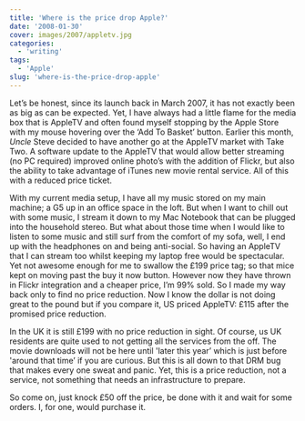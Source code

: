 ```yaml
---
title: 'Where is the price drop Apple?'
date: '2008-01-30'
cover: images/2007/appletv.jpg
categories:
  - 'writing'
tags:
  - 'Apple'
slug: 'where-is-the-price-drop-apple'
---
```


Let’s be honest, since its launch back in March 2007, it has not exactly been as big as can be expected.
Yet, I have always had a little flame for the media box that is AppleTV and often found myself stopping by the Apple Store with my mouse hovering over the ‘Add To Basket’ button. Earlier this month, _Uncle_ Steve decided to have another go at the AppleTV market with Take Two.
A software update to the AppleTV that would allow better streaming (no PC required) improved online photo’s with the addition of Flickr, but also the ability to take advantage of iTunes new movie rental service. All of this with a reduced price ticket.

With my current media setup, I have all my music stored on my main machine; a G5 up in an office space in the loft. But when I want to chill out with some music, I stream it down to my Mac Notebook that can be plugged into the household stereo. But what about those time when I would like to listen to some music and still surf from the comfort of my sofa, well, I end up with the headphones on and being anti-social. So having an AppleTV that I can stream too whilst keeping my laptop free would be spectacular. Yet not awesome enough for me to swallow the £199 price tag; so that mice kept on moving past the buy it now button. However now they have thrown in Flickr integration and a cheaper price, I’m 99% sold.
So I made my way back only to find no price reduction. Now I know the dollar is not doing great to the pound but if you compare it, US priced AppleTV: £115 after the promised price reduction.

In the UK it is still £199 with no price reduction in sight. Of course, us UK residents are quite used to not getting all the services from the off. The movie downloads will not be here until 'later this year’ which is just before 'around that time’ if you are curious. But this is all down to that DRM bug that makes every one sweat and panic. Yet, this is a price reduction, not a service, not something that needs an infrastructure to prepare.

So come on, just knock £50 off the price, be done with it and wait for some orders. I, for one, would purchase it.
